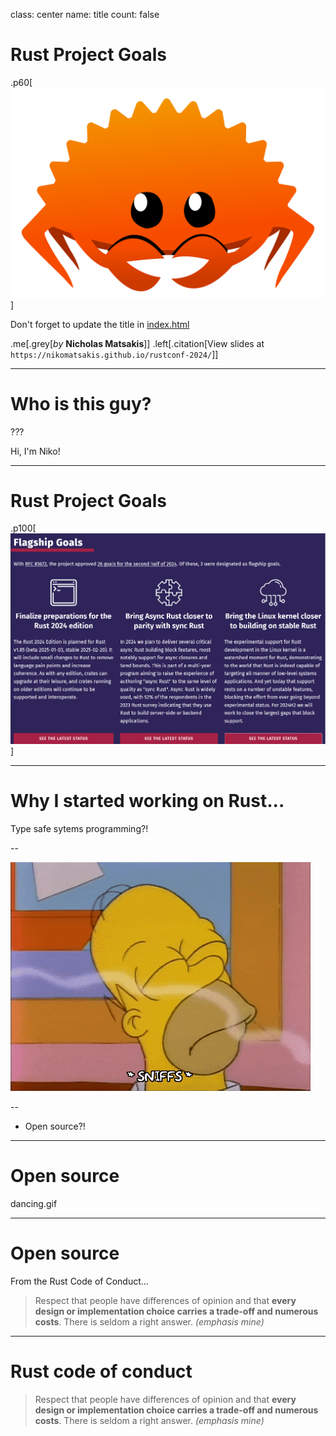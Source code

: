 class: center
name: title
count: false

# Rust Project Goals

.p60[![Ferris](./images/ferris.svg)]

Don't forget to update the title in [index.html](./index.html)

.me[.grey[*by* **Nicholas Matsakis**]]
.left[.citation[View slides at `https://nikomatsakis.github.io/rustconf-2024/`]]

---

# Who is this guy?

???

Hi, I'm Niko!

---

# Rust Project Goals

.p100[![Project Goals](./images/goals-page.png)]

---

# Why I started working on Rust...

Type safe sytems programming?!

--

![Homer sniffs](./images/homer-sniffs.gif)

--

* Open source?!

---

# Open source

dancing.gif

---

# Open source

From the Rust Code of Conduct...

> Respect that people have differences of opinion and that **every design or implementation choice carries a trade-off and numerous costs**. There is seldom a right answer. *(emphasis mine)*

---

# Rust code of conduct

> Respect that people have differences of opinion and that **every design or implementation choice carries a trade-off and numerous costs**. There is seldom a right answer. *(emphasis mine)*
